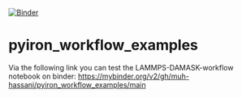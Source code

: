 [![Binder](https://mybinder.org/badge_logo.svg)](https://mybinder.org/v2/gh/muh-hassani/pyiron_workflow_examples/main)
# pyiron_workflow_examples
Via the following link you can test the LAMMPS-DAMASK-workflow notebook on binder: https://mybinder.org/v2/gh/muh-hassani/pyiron_workflow_examples/main 
